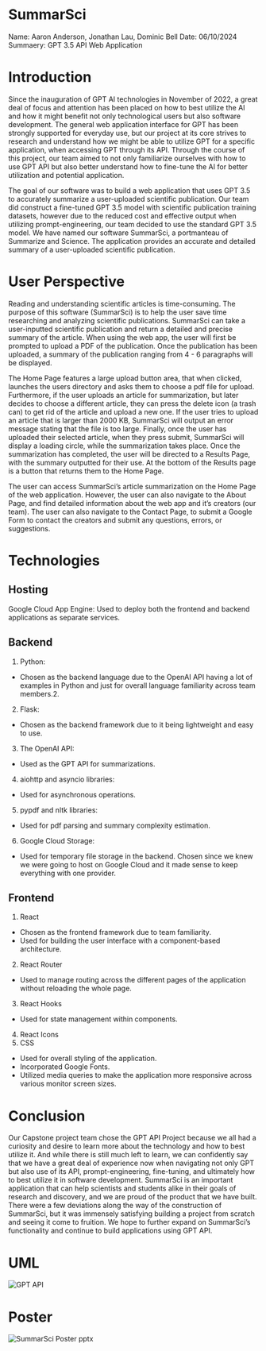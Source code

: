 # SummarSci

Name: Aaron Anderson, Jonathan Lau, Dominic Bell
Date: 06/10/2024
Summaery: GPT 3.5 API Web Application

# Introduction

Since the inauguration of GPT AI technologies in November of 2022, a great deal of focus and attention has been placed on how to best utilize the AI and how it might benefit not only technological users but also software development. The general web application interface for GPT has been strongly supported for everyday use, but our project at its core strives to research and understand how we might be able to utilize GPT for a specific application, when accessing GPT through its API. Through the course of this project, our team aimed to not only familiarize ourselves with how to use GPT API but also better understand how to fine-tune the AI for better utilization and potential application. 

The goal of our software was to build a web application that uses GPT 3.5 to accurately summarize a user-uploaded scientific publication. Our team did construct a fine-tuned GPT 3.5 model with scientific publication training datasets, however due to the reduced cost and effective output when utilizing prompt-engineering, our team decided to use the standard GPT 3.5 model. We have named our software SummarSci, a portmanteau of Summarize and Science. The application provides an accurate and detailed summary of a user-uploaded scientific publication.

# User Perspective

Reading and understanding scientific articles is time-consuming. The purpose of this software (SummarSci) is to help the user save time researching and analyzing scientific publications. SummarSci can take a user-inputted scientific publication and return a detailed and precise summary of the article. When using the web app, the user will first be prompted to upload a PDF of the publication. Once the publication has been uploaded, a summary of the publication ranging from 4 - 6 paragraphs will be displayed. 

The Home Page features a large upload button area, that when clicked, launches the users directory and asks them to choose a pdf file for upload. Furthermore, if the user uploads an article for summarization, but later decides to choose a different article, they can press the delete icon (a trash can) to get rid of the article and upload a new one. If the user tries to upload an article that is larger than 2000 KB, SummarSci will output an error message stating that the file is too large. Finally, once the user has uploaded their selected article, when they press submit, SummarSci will display a loading circle, while the summarization takes place. Once the summarization has completed, the user will be directed to a Results Page, with the summary outputted for their use. At the bottom of the Results page is a button that returns them to the Home Page. 

The user can access SummarSci’s article summarization on the Home Page of the web application. However, the user can also navigate to the About Page, and find detailed information about the web app and it’s creators (our team). The user can also navigate to the Contact Page, to submit a Google Form to contact the creators and submit any questions, errors, or suggestions. 

# Technologies

## Hosting
Google Cloud App Engine: Used to deploy both the frontend and backend applications as separate services.

## Backend
1. Python:
- Chosen as the backend language due to the OpenAI API having a lot of examples in Python and just for overall language familiarity across team members.2.
2. Flask:
- Chosen as the backend framework due to it being lightweight and easy to use.
3. The OpenAI API:
- Used as the GPT API for summarizations. 
4. aiohttp and asyncio libraries:
- Used for asynchronous operations.
5. pypdf and nltk libraries:
- Used for pdf parsing and summary complexity estimation.
6. Google Cloud Storage:
- Used for temporary file storage in the backend. Chosen since we knew we were going to host on Google Cloud and it made sense to keep everything with one provider.

## Frontend
1. React
- Chosen as the frontend framework due to team familiarity.
- Used for building the user interface with a component-based architecture.
2. React Router
- Used to manage routing across the different pages of the application without reloading the whole page.
3. React Hooks 
- Used for state management within components.
4. React Icons
5. CSS
- Used for overall styling of the application.
- Incorporated Google Fonts.
- Utilized media queries to make the application more responsive across various monitor screen sizes.


# Conclusion
Our Capstone project team chose the GPT API Project because we all had a curiosity and desire to learn more about the technology and how to best utilize it. And while there is still much left to learn, we can confidently say that we have a great deal of experience now when navigating not only GPT but also use of its API, prompt-engineering, fine-tuning, and ultimately how to best utilize it in software development. SummarSci is an important application that can help scientists and students alike in their goals of research and discovery, and we are proud of the product that we have built. There were a few deviations along the way of the construction of SummarSci, but it was immensely satisfying building a project from scratch and seeing it come to fruition. We hope to further expand on SummarSci’s functionality and continue to build applications using GPT API.

# UML

![GPT API](https://github.com/aaronanderson7/SummarSci/assets/107898465/b0c02595-6a6e-4f95-b82e-c00a12c34111)


# Poster

![SummarSci Poster pptx](https://github.com/aaronanderson7/SummarSci/assets/107898465/da0e4643-c95a-4e20-85a1-51cc4f3040a7)

